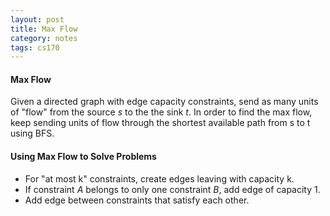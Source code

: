 ```yaml
---
layout: post
title: Max Flow
category: notes
tags: cs170
---
```


#### Max Flow
Given a directed graph with edge capacity constraints, send as many units of "flow" from the source *s* to the the sink *t*.
In order to find the max flow, keep sending units of flow through the shortest available path from s to t using BFS.

#### Using Max Flow to Solve Problems
* For "at most k" constraints, create edges leaving with capacity k.
* If constraint *A* belongs to only one constraint *B*, add edge of capacity 1.
* Add edge between constraints that satisfy each other.